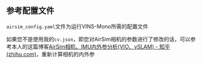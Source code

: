 ## 参考配置文件

`airsim_config.yaml`文件为运行VINS-Mono所需的配置文件

如果您不是使用我的`cv.json`，即您对AirSim相机的参数进行了修改的话，可以参考本人的这篇博客[AirSim相机、IMU内外参分析(VIO、vSLAM) - 知乎 (zhihu.com)](https://zhuanlan.zhihu.com/p/482098440)，重新计算相机的内外参

